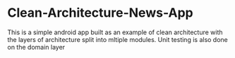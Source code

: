# Clean-Architecture-News-App
This is a simple android app built as an example of clean architecture with the layers of architecture split into mltiple modules. Unit testing is also done on the domain layer
